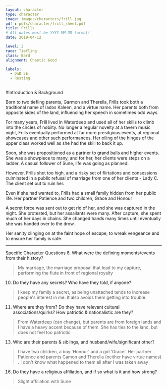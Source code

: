 ```yaml
---
layout: character
type: character
image: images/characters/frill.jpg
pdf : pdfs/character/frill_sheet.pdf
title: Frills
# All dates must be YYYY-MM-DD format!
date: 2019-04-12

level: 3
race: Tiefling
class: Bard
alignment: Chaotic Good

labels:
  - DnD 5E
  - Resting
---
```


#Introduction & Background

Born to two tiefling parents, Garmon and Therella, Frills took both a traditional name of Iados Kaleen, and a virtue name. Her parents both from opposite sides of the land, influencing her speech in sometimes odd ways.

For many years, Frill lived in Waterdeep and used all of her skills to climb into the circles of nobilty. No longer a regular novelty at a tavern music night, Frills eventually performed at far more presitgious events, at regional showcases and other such performances. Her oiling of the hinges of the upper class worked well as she had the skill to back it up.

Soon, she was propositioned as a partner to grand balls and higher events. She was a showpiece to many, and for her, her clients were steps on a ladder. A casual follower of Sune, life was going as planned.

However, Frills shot too high, and a risky set of flirtations and consessions culminated in a public refusal of marriage from one of her clients - Lady C. The client set out to ruin her. 

Even if she had wanted to, Frills had a small family hidden from her public life. Her partner Patience and two children, Grace and Honour

A secret force was sent out to get rid of her, and she was captured in the night. She protested, but her assailants were many. After capture, she spent much of her days in chains. She changed hands many times until eventually she was handed over to the drow.

Her sanity clinging on at the faint hope of escape, to wreak vengeance and to ensure her family is safe


----

Specific Character Questions
8. What were the defining moments/events from their history? 
> My marriage, the marriage proposal that lead to my capture, performing the flute in front of regional royalty

10. Do they have any secrets? Who have they told, if anyone?
> I keep my family a secret, as being unattached tends to increase people's interest in me. It also avoids them getting into trouble.

11. Where are they from? Do they have relevant cultural associations/quirks? How patriotic & nationalistic are they?
> From Waterdeep (can change), but parents are from foreign lands and I have a heavy accent because of them. She has ties to the land, but does not feel too patriotic

13. Who are their parents & siblings, and husband/wife/significant other?
> I have two children, a boy 'Honour' and a girl 'Grace'. Her partner Patience and parents Gamon and Therella (neither have virtue names) . I don't know what happened to them all after I was taken away

16. Do they have a religious affiliation, and if so what is it and how strong? 
> Slight affiliation with Sune
